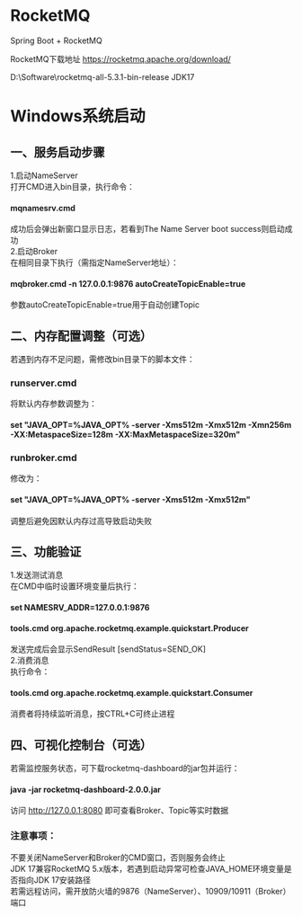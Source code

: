 # RocketMQ
Spring Boot + RocketMQ

RocketMQ下载地址
https://rocketmq.apache.org/download/

D:\Software\rocketmq-all-5.3.1-bin-release
JDK17

# Windows系统启动
## 一、服务启动步骤
1.启动NameServer​   
打开CMD进入bin目录，执行命令：   
#### mqnamesrv.cmd   
成功后会弹出新窗口显示日志，若看到The Name Server boot success则启动成功   
2.启动Broker​   
在相同目录下执行（需指定NameServer地址）：   
#### mqbroker.cmd -n 127.0.0.1:9876 autoCreateTopicEnable=true     
参数autoCreateTopicEnable=true用于自动创建Topic   

## 二、内存配置调整（可选）
若遇到内存不足问题，需修改bin目录下的脚本文件：  
### runserver.cmd​
将默认内存参数调整为：    
#### set "JAVA_OPT=%JAVA_OPT% -server -Xms512m -Xmx512m -Xmn256m -XX:MetaspaceSize=128m -XX:MaxMetaspaceSize=320m"    
### runbroker.cmd​
修改为：   
#### set "JAVA_OPT=%JAVA_OPT% -server -Xms512m -Xmx512m"    
调整后避免因默认内存过高导致启动失败    

## 三、功能验证
1.发送测试消息​   
在CMD中临时设置环境变量后执行：  
#### set NAMESRV_ADDR=127.0.0.1:9876   
#### tools.cmd org.apache.rocketmq.example.quickstart.Producer   
发送完成后会显示SendResult [sendStatus=SEND_OK]   
2.消费消息    
执行命令：    
#### tools.cmd org.apache.rocketmq.example.quickstart.Consumer    
消费者将持续监听消息，按CTRL+C可终止进程    

## 四、可视化控制台（可选）
若需监控服务状态，可下载rocketmq-dashboard的jar包并运行：   
#### java -jar rocketmq-dashboard-2.0.0.jar
访问 http://127.0.0.1:8080 即可查看Broker、Topic等实时数据

### 注意事项：    
不要关闭NameServer和Broker的CMD窗口，否则服务会终止     
JDK 17兼容RocketMQ 5.x版本，若遇到启动异常可检查JAVA_HOME环境变量是否指向JDK 17安装路径    
若需远程访问，需开放防火墙的9876（NameServer）、10909/10911（Broker）端口      
